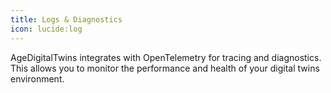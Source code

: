 ```yaml
---
title: Logs & Diagnostics
icon: lucide:log
---
```


AgeDigitalTwins integrates with OpenTelemetry for tracing and diagnostics. This allows you to monitor the performance and health of your digital twins environment.
